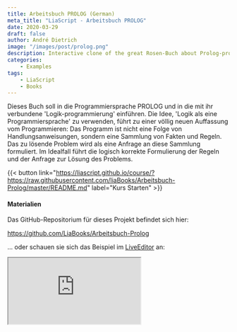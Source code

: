 ```yaml
---
title: Arbeitsbuch PROLOG (German)
meta_title: "LiaScript - Arbeitsbuch PROLOG"
date: 2020-03-29
draft: false
author: André Dietrich
image: "/images/post/prolog.png"
description: Interactive clone of the great Rosen-Buch about Prolog-programming (German)
categories:
    - Examples
tags: 
    - LiaScript
    - Books
---
```


Dieses Buch soll in die Programmiersprache PROLOG und in die mit ihr verbundene
'Logik-programmierung' einführen. Die Idee, 'Logik als eine Programmiersprache'
zu verwenden, führt zu einer völlig neuen Auffassung vom Programmieren: Das
Programm ist nicht eine Folge von Handlungsanweisungen, sondern eine Sammlung
von Fakten und Regeln. Das zu lösende Problem wird als eine Anfrage an diese
Sammlung formuliert. Im Idealfall führt die logisch korrekte Formulierung der
Regeln und der Anfrage zur Lösung des Problems.

{{< button link="https://liascript.github.io/course/?https://raw.githubusercontent.com/liaBooks/Arbeitsbuch-Prolog/master/README.md" label="Kurs Starten" >}}

#### Materialien

Das GitHub-Repositorium für dieses Projekt befindet sich hier:

https://github.com/LiaBooks/Arbeitsbuch-Prolog

... oder schauen sie sich das Beispiel im [LiveEditor](https://liascript.github.io/LiveEditor/?/show/file/https://raw.githubusercontent.com/liaBooks/Arbeitsbuch-Prolog/master/README.md) an:

<iframe class="liveeditor" src="https://liascript.github.io/LiveEditor/?/show/file/https://raw.githubusercontent.com/liaBooks/Arbeitsbuch-Prolog/master/README.md"></iframe>